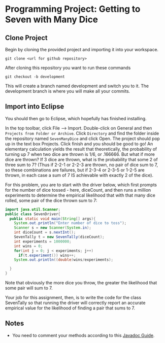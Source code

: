 # Programming Project: Getting to Seven with Many Dice

## Clone Project

Begin by cloning the provided project and importing it into your workspace.

`git clone <url for github repository>`

After cloning this repository you want to run these commands

`git checkout -b development`

This will create a branch named development and switch you to it. The development branch is where you will make all your commits.

## Import into Eclipse

You should then go to Eclipse, which hopefully has finished installing.

In the top toolbar, click File --> Import. Double-click on General and then `Projects from Folder or Archive`. Click `Directory` and find the folder inside the repository named `SevenManyDice` and click Open. The project should pop up in the text box Projects. Click finish and you should be good to go!
An elementary calculation yields the result that theoretically, the probability of turning up 7 when two dice are thrown is 1/6, or .166666. But what if more dice are thrown? If 3 dice are thrown, what is the probability that some 2 of three sum to 7? (Thus if 2-2-1 or 2-2-3 are thrown, no pair of dice sum to 7, so these combinations are failures, but if 2-3-4 or 2-3-5 or 1-2-5 are thrown, in each case a sum of 7 IS achievable with exactly 2 of the dice).

For this problem, you are to start with the driver below, which first prompts for the number of dice tossed - here, diceCount, and then runs a million experiments to determine the empirical likelihood that with that many dice rolled, some pair of the dice thrown sum to 7:

```java
import java.util.Scanner;
public class SevenDriver{
  public static void main(String[] args){
    System.out.println("Enter number of dice to toss");
    Scanner s = new Scanner(System.in);
    int diceCount = s.nextInt();
    SevenTally t = new SevenTally(diceCount);
    int experiments = 1000000;
    int wins = 0;
    for(int j = 0; j < experiments; j++)
      if(t.experiment()) wins++;
    System.out.println((double)wins/experiments);

  }
}
```

Note that obviously the more dice you throw, the greater the likelihood that some pair will sum to 7.

Your job for this assignment, then, is to write the code for the class SevenTally so that running the driver will correctly report an accurate empirical value for the likelihood of finding a pair that sums to 7.

## Notes

- You need to comment your methods according to this [Javadoc Guide](https://github.com/jd12/liferay-portal/blob/master/readme/ADVANCED_JAVADOC_GUIDELINES.markdown).
